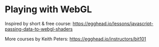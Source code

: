 # Playing with WebGL

Inspired by short & free course: https://egghead.io/lessons/javascript-passing-data-to-webgl-shaders

More courses by Keith Peters: https://egghead.io/instructors/bit101

